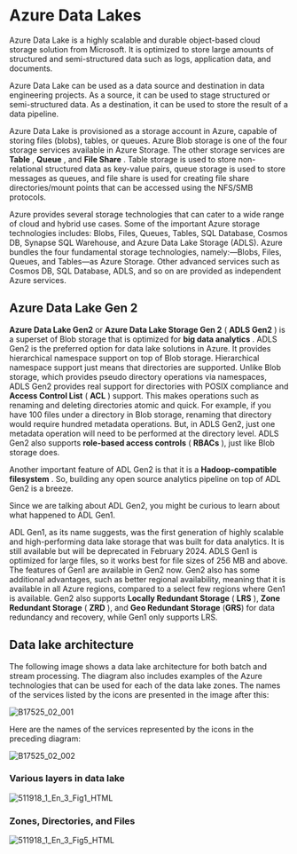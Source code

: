 # Azure Data Lakes

Azure Data Lake is a highly scalable and durable object-based cloud storage solution from Microsoft. It is optimized to store large amounts of structured and semi-structured data such as logs, application data, and documents.

Azure Data Lake can be used as a data source and destination in data engineering projects. As a source, it can be used to stage structured or semi-structured data. As a destination, it can be used to store the result of a data pipeline.

Azure Data Lake is provisioned as a storage account in Azure, capable of storing files (blobs), tables, or queues. Azure Blob storage is one of the four storage services available in Azure Storage. The other storage services are  **Table** ,  **Queue** , and  **File Share** . Table storage is used to store non-relational structured data as key-value pairs, queue storage is used to store messages as queues, and file share is used for creating file share directories/mount points that can be accessed using the NFS/SMB protocols.

Azure provides several storage technologies that can cater to a wide range of cloud and hybrid use cases. Some of the important Azure storage technologies includes: Blobs, Files, Queues, Tables, SQL Database, Cosmos DB, Synapse SQL Warehouse, and Azure Data Lake Storage (ADLS). Azure bundles the four fundamental storage technologies, namely:—Blobs, Files, Queues, and Tables—as Azure Storage. Other advanced services such as Cosmos DB, SQL Database, ADLS, and so on are provided as independent Azure services.

## Azure Data Lake Gen 2

**Azure Data Lake Gen2** or **Azure Data Lake Storage Gen 2** ( **ADLS Gen2** ) is a superset []()of Blob storage []()that is optimized for  **big data analytics** . ADLS Gen2 is the preferred option for data []()lake solutions in Azure. It provides hierarchical namespace support on top of Blob storage. Hierarchical namespace support just means that directories are supported. Unlike Blob storage, which provides pseudo directory operations via namespaces, ADLS Gen2 provides real support []()for directories with POSIX compliance and **Access Control List** ( **ACL** ) support. This makes operations such as renaming and deleting directories atomic and quick. For example, if you have 100 files under a directory in Blob storage, renaming that directory would require hundred metadata operations. But, in ADLS Gen2, just one metadata operation will need to be performed at the directory []()level. ADLS Gen2 also supports **role-based access controls** ( **RBACs** ), just like Blob storage does.

Another important feature of ADL Gen2 is that it is a  **Hadoop-compatible filesystem** . So, building any open source analytics pipeline on top of ADL Gen2 is a breeze.

Since we are talking about ADL Gen2, you might be curious to learn about what happened to ADL Gen1.

ADL Gen1, as its name suggests, was the first generation of highly scalable and high-performing data lake storage that was built for data analytics. It is still available but will be deprecated in February 2024. ADLS Gen1 is optimized for large files, so it works best for file sizes of 256 MB and above. The features of Gen1 are available in Gen2 now. Gen2 also has some additional advantages, such as better regional availability, meaning that it is available in all Azure regions, compared to a select few regions where Gen1 is []()available. Gen2 also supports **Locally Redundant Storage** ( **LRS** ), **Zone Redundant Storage** ( **ZRD** ), and **Geo Redundant Storage** (**GRS**) for data redundancy []()and recovery, while Gen1 only supports LRS.

## Data lake architecture

The following image shows a data lake architecture for both batch and stream processing. The diagram also includes examples of the Azure technologies that can be used for each of the data lake zones. The names of the services listed by the icons are presented in the image after this:

![B17525_02_001](https://user-images.githubusercontent.com/62965911/218276767-b43dd30a-03a1-42c9-a09b-be3c3d572fd3.jpeg)

Here are the names of the services represented by the icons in the preceding diagram:

![B17525_02_002](https://user-images.githubusercontent.com/62965911/218276807-570375d0-43d3-43a9-9493-6faa7835cac4.jpeg)

### Various layers in data lake

![511918_1_En_3_Fig1_HTML](https://user-images.githubusercontent.com/62965911/218318221-b4722c92-bdc8-41b1-97fc-d564e50fa6bf.png)

### Zones, Directories, and Files

![511918_1_En_3_Fig5_HTML](https://user-images.githubusercontent.com/62965911/218318356-d6c84b3d-ac10-41b5-8fb9-c741042cec03.png)
